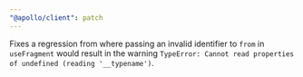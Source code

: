 ```yaml
---
"@apollo/client": patch
---
```


Fixes a regression from where passing an invalid identifier to `from` in `useFragment` would result in the warning `TypeError: Cannot read properties of undefined (reading '__typename')`.
